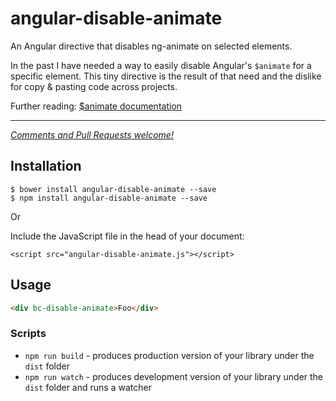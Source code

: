 # angular-disable-animate

An Angular directive that disables ng-animate on selected elements.

In the past I have needed a way to easily disable Angular's `$animate` for a specific element. This
tiny directive is the result of that need and the dislike for copy & pasting code across projects.

Further reading: [$animate documentation][animate_docs]

- - -

_[Comments and Pull Requests welcome!][issues]_

## Installation

```
$ bower install angular-disable-animate --save
$ npm install angular-disable-animate --save
```

Or

Include the JavaScript file in the head of your document:

```
<script src="angular-disable-animate.js"></script>
```

## Usage

```html
<div bc-disable-animate>Foo</div>
```


### Scripts

* `npm run build` - produces production version of your library under the `dist` folder
* `npm run watch` - produces development version of your library under the `dist` folder and runs a
    watcher


[animate_docs]: https://docs.angularjs.org/api/ng/service/$animate
[issues]: https://github.com/benjamincharity/angular-disable-animate/issues

